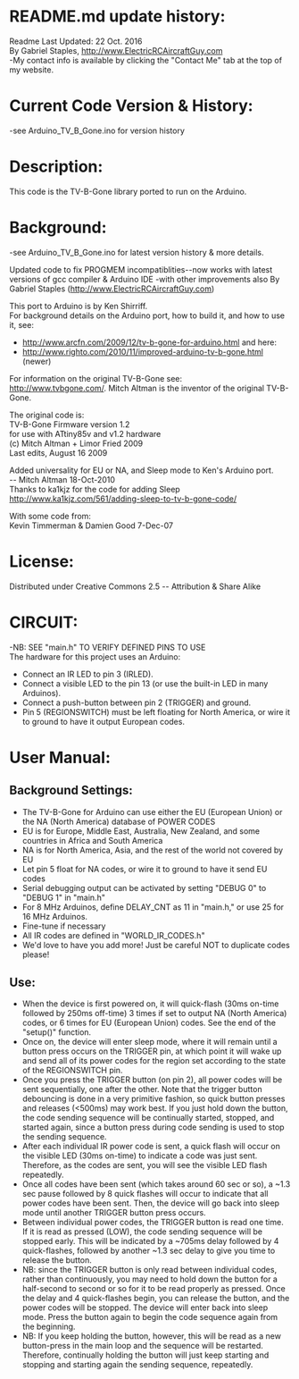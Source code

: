 # README.md update history:  
Readme Last Updated: 22 Oct. 2016  
By Gabriel Staples, http://www.ElectricRCAircraftGuy.com  
-My contact info is available by clicking the "Contact Me" tab at the top of my website.  

# Current Code Version & History:  
-see Arduino_TV_B_Gone.ino for version history 

# Description:  
This code is the TV-B-Gone library ported to run on the Arduino.  

# Background:
-see Arduino_TV_B_Gone.ino for latest version history & more details. 

Updated code to fix PROGMEM incompatiblities--now works with latest versions of gcc compiler & Arduino IDE
-with other improvements also
By Gabriel Staples (http://www.ElectricRCAircraftGuy.com)

This port to Arduino is by Ken Shirriff.  
For background details on the Arduino port, how to build it, and how to use it, see:  
 * http://www.arcfn.com/2009/12/tv-b-gone-for-arduino.html and here:
 * http://www.righto.com/2010/11/improved-arduino-tv-b-gone.html (newer)

For information on the original TV-B-Gone see:  
http://www.tvbgone.com/. Mitch Altman is the inventor of the original TV-B-Gone.    

The original code is:  
TV-B-Gone Firmware version 1.2  
 for use with ATtiny85v and v1.2 hardware  
 (c) Mitch Altman + Limor Fried 2009  
 Last edits, August 16 2009  

Added universality for EU or NA, and Sleep mode to Ken's Arduino port.  
 -- Mitch Altman  18-Oct-2010  
Thanks to ka1kjz for the code for adding Sleep  
    <http://www.ka1kjz.com/561/adding-sleep-to-tv-b-gone-code/>  

With some code from:  
Kevin Timmerman & Damien Good 7-Dec-07  

# License:  
Distributed under Creative Commons 2.5 -- Attribution & Share Alike  

# CIRCUIT:  
-NB: SEE "main.h" TO VERIFY DEFINED PINS TO USE  
The hardware for this project uses an Arduino:  
 * Connect an IR LED to pin 3 (IRLED).  
 * Connect a visible LED to the pin 13 (or use the built-in LED in many Arduinos).  
 * Connect a push-button between pin 2 (TRIGGER) and ground.  
 * Pin 5 (REGIONSWITCH) must be left floating for North America, or wire it to ground to have it output European codes.  

# User Manual:  
## Background Settings:  
 * The TV-B-Gone for Arduino can use either the EU (European Union) or the NA (North America) database of POWER CODES  
 * EU is for Europe, Middle East, Australia, New Zealand, and some countries in Africa and South America  
 * NA is for North America, Asia, and the rest of the world not covered by EU  
 * Let pin 5 float for NA codes, or wire it to ground to have it send EU codes  
 * Serial debugging output can be activated by setting "DEBUG 0" to "DEBUG 1" in "main.h"  
 * For 8 MHz Arduinos, define DELAY_CNT as 11 in "main.h," or use 25 for 16 MHz Arduinos.
  * Fine-tune if necessary  
 * All IR codes are defined in "WORLD_IR_CODES.h"  
  * We'd love to have you add more! Just be careful NOT to duplicate codes please!  
  
## Use:  
 * When the device is first powered on, it will quick-flash (30ms on-time followed by 250ms off-time) 3 times if set to output NA (North America) codes, or 6 times for EU (European Union) codes. See the end of the "setup()" function.  
 * Once on, the device will enter sleep mode, where it will remain until a button press occurs on the TRIGGER pin, at which point it will wake up and send all of its power codes for the region set according to the state of the REGIONSWITCH pin.  
 * Once you press the TRIGGER button (on pin 2), all power codes will be sent sequentially, one after the other. Note that the trigger button debouncing is done in a very primitive fashion, so quick button presses and releases (<500ms) may work best. If you just hold down the button, the code sending sequence will be continually started, stopped, and started again, since a button press during code sending is used to stop the sending sequence.  
 * After each individual IR power code is sent, a quick flash will occur on the visible LED (30ms on-time) to indicate a code was just sent. Therefore, as the codes are sent, you will see the visible LED flash repeatedly.  
 * Once all codes have been sent (which takes around 60 sec or so), a ~1.3 sec pause followed by 8 quick flashes will occur to indicate that all power codes have been sent. Then, the device will go back into sleep mode until another TRIGGER button press occurs.  
 * Between individual power codes, the TRIGGER button is read one time. If it is read as pressed (LOW), the code sending sequence will be stopped early. This will be indicated by a ~705ms delay followed by 4 quick-flashes, followed by another ~1.3 sec delay to give you time to release the button.  
  * NB: since the TRIGGER button is only read between individual codes, rather than continuously, you may need to hold down the button for a half-second to second or so for it to be read properly as pressed. Once the delay and 4 quick-flashes begin, you can release the button, and the power codes will be stopped. The device will enter back into sleep mode. Press the button again to begin the code sequence again from the beginning.  
  * NB: If you keep holding the button, however, this will be read as a new button-press in the main loop and the sequence will be restarted. Therefore, continually holding the button will just keep starting and stopping and starting again the sending sequence, repeatedly.  



